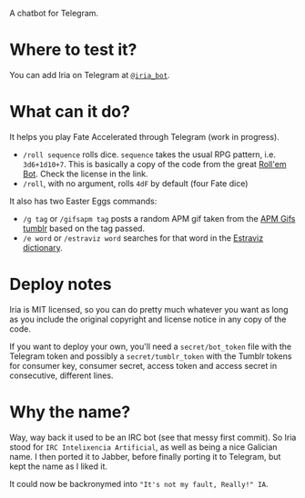 A chatbot for Telegram.


Where to test it?
=================

You can add Iria on Telegram at [`@iria_bot`](http://t.me/iria_bot).


What can it do?
===============

It helps you play Fate Accelerated through Telegram (work in progress).

* `/roll sequence` rolls dice. `sequence` takes the usual RPG pattern, i.e. `3d6+1d10+7`.
This is basically a copy of the code from the great
[Roll'em Bot](https://github.com/treetrnk/rollem-telegram-bot).
Check the license in the link.
* `/roll`, with no argument, rolls `4dF` by default (four Fate dice)

It also has two Easter Eggs commands:

* `/g tag` or `/gifsapm tag` posts a random APM gif taken from the [APM Gifs tumblr](http://gifsapm.tumblr.com)
based on the tag passed.
* `/e word` or `/estraviz word` searches for that word in the [Estraviz dictionary](http://estraviz.org).


Deploy notes
============

Iria is MIT licensed, so you can do pretty much whatever you want as long
as you include the original copyright and license notice in any copy of the code.

If you want to deploy your own, you'll need a `secret/bot_token` file with the Telegram token
and possibly a `secret/tumblr_token` with the Tumblr tokens
for consumer key, consumer secret, access token and access secret in consecutive, different lines.


Why the name?
=============

Way, way back it used to be an IRC bot (see that messy first commit).
So Iria stood for `IRC Intelixencia Artificial`, as well as being a nice Galician name.
I then ported it to Jabber, before finally porting it to Telegram, but kept the name as I liked it.

It could now be backronymed into `"It's not my fault, Really!" IA`.
